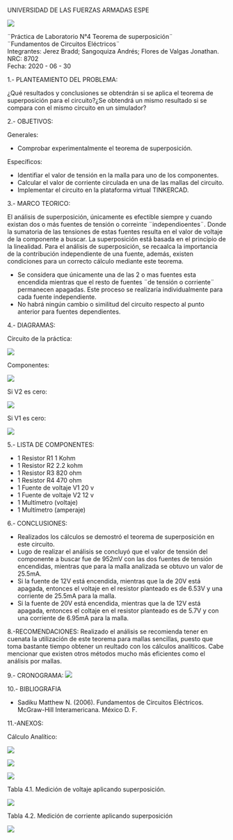 UNIVERSIDAD DE LAS FUERZAS ARMADAS ESPE

![](https://github.com/BraddJCJ/Informe3_Jerez_Sangoquiza_Zambrano/blob/master/img/Logo_ESPE.png)

¨Práctica de Laboratorio N°4 Teorema de superposición¨  
¨Fundamentos de Circuitos Eléctricos¨  
Integrantes: Jerez Bradd; Sangoquiza Andrés; Flores de Valgas Jonathan.  
NRC: 8702   
Fecha: 2020 - 06 - 30  

1.- PLANTEAMIENTO DEL PROBLEMA:

¿Qué resultados y conclusiones se obtendrán si se aplica el teorema de superposición para el circuito?¿Se obtendrá un mismo resultado si se compara con el mismo circuito en un simulador?

2.- OBJETIVOS:

Generales:

- Comprobar experimentalmente el teorema de superposición.

Específicos:

- Identifiar el valor de tensión en la malla para uno de los componentes.
- Calcular el valor de corriente circulada en una de las mallas del circuito.
- Implementar el circuito en la plataforma virtual TINKERCAD.

3.- MARCO TEORICO:

El análisis de superposición, únicamente es efectible siempre y cuando existan dos o más fuentes de tensión o correinte ¨independioentes¨. Donde la sumatoria de las tensiones de estas fuentes resulta en el valor de voltaje de la componente a buscar. 
La superposición está basada en el principio de la linealidad. Para el análisis de superposición, se recaalca la importancia de la contribución independiente de una fuente, además, existen condiciones para un correcto cálculo mediante este teorema.
- Se considera que únicamente una de las 2 o mas fuentes esta encendida mientras que el resto de fuentes ¨de tensión o corriente¨ permanecen apagadas. Este proceso se realizaría individualmente para cada fuente independiente.
- No habrá ningún cambio o similitud del circuito respecto al punto anterior para fuentes dependientes. 

4.- DIAGRAMAS:

Circuito de la práctica:

![](https://github.com/BraddJCJ/Infirme4.f_Jerez-Sangoquiza-Zambrano/blob/master/img/CirP4.PNG)

Componentes:

![](https://github.com/BraddJCJ/Infirme4.f_Jerez-Sangoquiza-Zambrano/blob/master/img/DiagramaP4.png)

Si V2 es cero:

![](https://github.com/BraddJCJ/Infirme4.f_Jerez-Sangoquiza-Zambrano/blob/master/img/Pr%C3%A1cticaN4.png)


Si V1 es cero:

![](https://github.com/BraddJCJ/Infirme4.f_Jerez-Sangoquiza-Zambrano/blob/master/img/Pr%C3%A1cticaN4%20(2).png)

5.- LISTA DE COMPONENTES:

* 1 Resistor  R1  1   Kohm
* 1 Resistor  R2  2.2 kohm 
* 1 Resistor  R3  820 ohm
* 1 Resistor  R4  470 ohm 
* 1 Fuente de voltaje V1  20 v
* 1 Fuente de voltaje V2  12 v
* 1 Multímetro (voltaje)
* 1 Multímetro (amperaje)

6.- CONCLUSIONES:
- Realizados los cálculos se demostró el teorema de superposición en este circuito.
- Lugo de realizar el análisis se concluyó que el valor de tensión del componente a buscar fue de 952mV con las dos fuentes de tensión encendidas, mientras que para la malla analizada se obtuvo un valor de 25.5mA.
- Si la fuente de 12V está encendida, mientras que la de 20V está apagada, entonces el voltaje en el resistor planteado es de 6.53V y una corriente de 25.5mA para la malla.
- Si la fuente de 20V está encendida, mientras que la de 12V está apagada, entonces el coltaje en el resistor planteado es de 5.7V y con una corriente de 6.95mA para la malla.


8.-RECOMENDACIONES:
Realizado el análisis se recomienda tener en cuenata la utilización de este teorema para mallas sencillas, puesto que toma bastante tiempo obtener un reultado con los cálculos analíticos. Cabe mencionar que existen otros métodos mucho más eficientes como el análisis por mallas.


9.- CRONOGRAMA:
![](https://github.com/BraddJCJ/Infirme4.f_Jerez-Sangoquiza-Zambrano/blob/master/img/Cronograma.png)

10.- BIBLIOGRAFIA

 - Sadiku Matthew N. (2006). Fundamentos de Circuitos Eléctricos. McGraw-Hill Interamericana. México D. F.

11.-ANEXOS:

Cálculo Analítico:

![](https://github.com/BraddJCJ/Infirme4.f_Jerez-Sangoquiza-Zambrano/blob/master/img/img247_page-0001.jpg)

![](https://github.com/BraddJCJ/Infirme4.f_Jerez-Sangoquiza-Zambrano/blob/master/img/img248_page-0001.jpg)

![](https://github.com/BraddJCJ/Infirme4.f_Jerez-Sangoquiza-Zambrano/blob/master/img/img249_page-0001.jpg)

Tabla 4.1. Medición de voltaje aplicando superposición.

![](https://github.com/BraddJCJ/Infirme4.f_Jerez-Sangoquiza-Zambrano/blob/master/img/errores.3.png)


Tabla 4.2. Medición de corriente aplicando superposición

![](https://github.com/BraddJCJ/Infirme4.f_Jerez-Sangoquiza-Zambrano/blob/master/img/errores.1.png)




